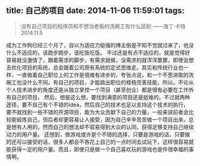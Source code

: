 title: 自己的项目
date: 2014-11-06 11:59:01
tags:
---

> 没有自己项目的程序员和不想当老板的洗碗工有什么区别
> ——海丁·卡特 2014.11.5

成为工作狗已经三个月了，自以为适应力挺强的博主倒是不知不觉就过来了，也没什么不适应的，该跑步跑步，该吃饭吃饭。
不过还是有点不适应的，就是觉得好容易就没激情了，跟着需求的脚步，有需求就做，没需求的就浑浑噩噩，即使会想去优化项目的系统，总会跟着公司原有系统的定式思维走。其实和传统行业也一样，一直做着自己职位上的工作是很难有进步的，夸张点说，和一个不思进取的洗碗工也没什么不同。有自己的项目，才能跳出职位的桎梏完善技能，所以，不论从个人技术进步的角度还是从独立掌控一个项目（甚至创业）都是很有必要在工作外有自己的项目。
然后，想是这么想，要找到满意的项目还是挺难的。不过就两种途径，要不自己有个不错的idea，然后自己的技术也足以支持这个技术的执行，要不就找到一些不错的开源项目，能为大众贡献下自己的力量。一般来说前者会比较能锻炼自己，但后者却更容易让人接受，因为自己辛辛苦苦做一个项目出来，总是想有人用的，然而自己的想法却不容易得到大众的认同，获得足够支持自己继续动力的用户量。
还想到，做游戏或许是个不错的选择，只要是游戏的话，只要做的还可以接受的话，很多人都会不吝花上自己的一点时间去试玩下，这样很容易就能获得一定的用户量。而且，即使只是做一个自己喜欢玩的游戏也是件很幸福的事情啊。
